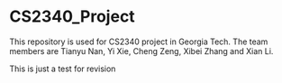 # CS2340_Project
This repository is used for CS2340 project in Georgia Tech. The team members are Tianyu Nan, Yi Xie, Cheng Zeng, Xibei Zhang and Xian Li.

This is just a test for revision

